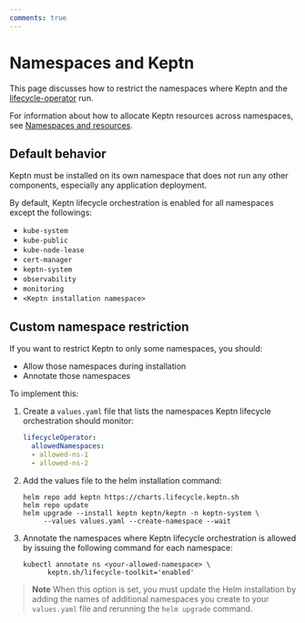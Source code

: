 ```yaml
---
comments: true
---
```


# Namespaces and Keptn

This page discusses how to restrict the namespaces
where Keptn and the
[lifecycle-operator](../../../components/lifecycle-operator/index.md)
run.

For information about how to allocate Keptn resources
across namespaces, see
[Namespaces and resources](namespace-resources.md).

## Default behavior

Keptn must be installed on its own namespace
that does not run any other components,
especially any application deployment.

By default, Keptn lifecycle orchestration is enabled
for all namespaces except the followings:

- `kube-system`
- `kube-public`
- `kube-node-lease`
- `cert-manager`
- `keptn-system`
- `observability`
- `monitoring`
- `<Keptn installation namespace>`

## Custom namespace restriction

If you want to restrict Keptn to only some namespaces, you should:

- Allow those namespaces during installation
- Annotate those namespaces

To implement this:

1. Create a `values.yaml` file
   that lists the namespaces Keptn lifecycle orchestration should monitor:

      ```yaml
      lifecycleOperator:
        allowedNamespaces:
        - allowed-ns-1
        - allowed-ns-2
      ```

1. Add the values file to the helm installation command:

      ```shell
      helm repo add keptn https://charts.lifecycle.keptn.sh
      helm repo update
      helm upgrade --install keptn keptn/keptn -n keptn-system \
           --values values.yaml --create-namespace --wait
      ```

1. Annotate the namespaces where Keptn lifecycle orchestration is allowed
   by issuing the following command
   for each namespace:

      ```shell
      kubectl annotate ns <your-allowed-namespace> \
            keptn.sh/lifecycle-toolkit='enabled'
      ```

> **Note**
When this option is set, you must update the Helm installation
by adding the names of additional namespaces you create
to your `values.yaml` file
and rerunning the `helm upgrade` command.
